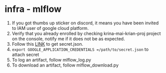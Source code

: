 # infra - mlflow
1. If you got thumbs up sticker on discord, it means you have been invited to IAM user of google cloud platform. 
2. Verify that you already enrolled by checking krina-mai-krian-proj project on the console, notify me if it does not be as expected.
3. Follow this [LINK](https://developers.google.com/workspace/guides/create-credentials#create_credentials_for_a_service_account) to get secret.json.
4. `export GOOGLE_APPLICATION_CREDENTIALS =/path/to/secret.json` to attach secret
5. To log an artifact, follow mlflow_log.py
6. To download an artifact, follow mlflow_download.py

